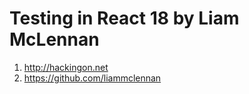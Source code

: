 # Testing in React 18 by Liam McLennan


 1. http://hackingon.net
 2. https://github.com/liammclennan